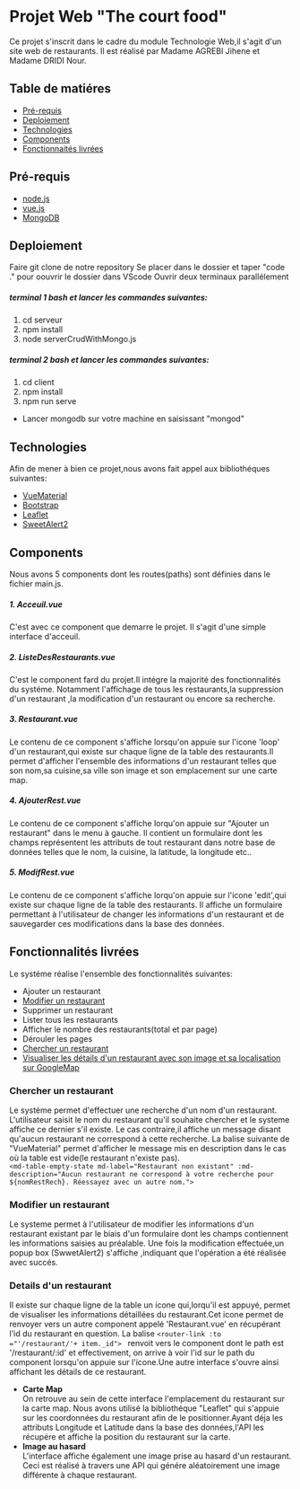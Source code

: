 # Projet Web "The court food"

Ce projet s'inscrit dans le cadre du module Technologie Web,il s'agit d'un site web de restaurants.
Il est réalisé par Madame AGREBI Jihene et Madame DRIDI Nour.
## Table de matiéres
* [Pré-requis](#Pré-requis)
* [Deploiement](#Deploiement)
* [Technologies](#Technologies)
* [Components](#Components)
* [Fonctionnaités livrées](#Fonctionnalités-livrées)

## Pré-requis
* [node.js](https://nodejs.org/en/)
* [vue.js](https://vuejs.org/v2/guide/installation.html)
* [MongoDB](https://docs.mongodb.com/manual/installation/)


## Deploiement
 Faire git clone de notre repository
 Se placer dans le dossier et taper "code ." pour oouvrir le dossier dans VScode
 Ouvrir deux terminaux parallélement
 ##### terminal 1 bash et lancer les commandes suivantes:
 1.  cd serveur
 2.  npm install
 3. node serverCrudWithMongo.js
##### terminal 2 bash et lancer les commandes suivantes:
 1.  cd client
 2.  npm install
 3.  npm run serve
* Lancer mongodb sur votre machine en saisissant "mongod" 

## Technologies
Afin de mener à bien ce projet,nous avons fait appel aux bibliothéques suivantes:
* [VueMaterial](https://www.creative-tim.com/vuematerial/)
* [Bootstrap](https://bootstrap-vue.org/docs)
* [Leaflet](https://www.datavis.fr/index.php?page=leaflet-firstmap)
* [SweetAlert2](https://sweetalert2.github.io/)

## Components
Nous avons 5 components dont les routes(paths) sont définies dans le fichier main.js.

##### 1. Acceuil.vue
C'est avec ce component que demarre le projet. Il s'agit d'une simple interface d'acceuil.
##### 2. ListeDesRestaurants.vue
C'est le component fard du projet.Il intégre la majorité des fonctionnalités du systéme. 
Notamment l'affichage de tous les restaurants,la suppression d'un restaurant ,la modification d'un restaurant ou encore sa recherche.
##### 3. Restaurant.vue
Le contenu de ce component s'affiche lorsqu'on appuie sur l'icone 'loop' d'un restaurant,qui existe sur chaque ligne de la table des restaurants.Il permet d'afficher l'ensemble des informations d'un restaurant telles que son nom,sa cuisine,sa ville son image et son emplacement sur une carte map.
##### 4. AjouterRest.vue
Le contenu de ce component s'affiche lorqu'on appuie sur "Ajouter un restaurant" dans le menu à gauche. Il contient un formulaire dont les champs représentent les attributs de tout restaurant dans notre base de données telles que le nom, la cuisine, la latitude, la longitude etc..
##### 5. ModifRest.vue
Le contenu de ce component s'affiche lorqu'on appuie sur l'icone 'edit',qui existe sur chaque ligne de la table des restaurants. Il affiche un formulaire permettant à l'utilisateur de changer les informations d'un restaurant et de sauvegarder ces modifications dans la base des données.


## Fonctionnalités livrées
 Le systéme réalise l'ensemble des fonctionnalités suivantes:
* Ajouter un restaurant
* [Modifier un restaurant](#Modifier-un-restaurant)
* Supprimer un restaurant
* Lister tous les restaurants
* Afficher le nombre des restaurants(total et par page)
* Dérouler les pages
* [Chercher un restaurant](#Chercher-un-restaurant)
* [Visualiser les détails d'un restaurant avec son image et sa localisation sur GoogleMap](#Details-d'un-restaurant)
 
### Chercher un restaurant
Le systéme permet d'effectuer une recherche d'un nom d'un restaurant. L'utilisateur saisit le nom du restaurant qu'il souhaite chercher et le systeme affiche ce dernier s'il existe. Le cas contraire,il affiche un message disant qu'aucun restaurant ne correspond à cette recherche. 
 La balise suivante de "VueMaterial" permet d'afficher le message mis en description dans le cas où la table est vide(le restaurant n'existe pas).  
 `<md-table-empty-state
        md-label="Restaurant non existant"
        :md-description="Aucun restaurant ne correspond à votre recherche pour ${nomRestRech}. Réessayez avec un autre nom."> `

### Modifier un restaurant
Le systeme permet à l'utilisateur de modifier les informations d'un restaurant existant par le biais d'un formulaire dont les champs contiennent les informations saisies au préalable. Une fois la modification effectuée,un popup box (SwwetAlert2) s'affiche ,indiquant que l'opération a été réalisée avec succés.

### Details d'un restaurant
Il existe sur chaque ligne de la table un icone qui,lorqu'il est appuyé, permet de visualiser les informations détaillées du restaurant.Cet icone permet de renvoyer vers un autre component appelé 'Restaurant.vue' en récupérant l'id du restaurant en question. La balise `<router-link :to ="'/restaurant/'+ item._id"> ` renvoit vers le component dont le path est '/restaurant/:id' et effectivement, on arrive à voir l'id sur le path du component lorsqu'on appuie sur l'icone.Une autre interface s'ouvre ainsi affichant les détails de ce restaurant.
* **Carte Map**   
  On retrouve au sein de cette interface l'emplacement du restaurant sur la carte map. Nous avons utilisé la bibliothéque "Leaflet" qui s'appuie sur les coordonnées du restaurant afin de le positionner.Ayant déja les attributs Longitude et Latitude dans la base des données,l'API les récupére et affiche la position du restaurant sur la carte.
* **Image au hasard**    
 L'interface affiche également une image prise au hasard d'un restaurant. Ceci est réalisé à travers une API qui génére aléatoirement une image différente à chaque restaurant.





